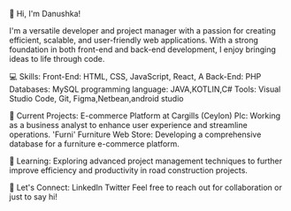 


👋 Hi, I'm Danushka!

I'm a versatile developer and project manager with a passion for creating efficient, scalable, and user-friendly web applications. With a strong foundation in both front-end and back-end development, I enjoy bringing ideas to life through code.

💻 Skills:
Front-End: HTML, CSS, JavaScript, React, A
Back-End:  PHP
Databases: MySQL
programming language: JAVA,KOTLIN,C#
Tools: Visual Studio Code, Git, Figma,Netbean,android studio

🔭 Current Projects:
E-commerce Platform at Cargills (Ceylon) Plc: Working as a business analyst to enhance user experience and streamline operations.
'Furni' Furniture Web Store: Developing a comprehensive database for a furniture e-commerce platform.

🌱 Learning:
Exploring advanced project management techniques to further improve efficiency and productivity in road construction projects.


💬 Let's Connect:
LinkedIn
Twitter
Feel free to reach out for collaboration or just to say hi!

<!---
Danushka20/Danushka20 is a ✨ special ✨ repository because its `README.md` (this file) appears on your GitHub profile.
You can click the Preview link to take a look at your changes.
--->
